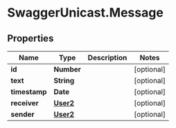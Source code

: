 # SwaggerUnicast.Message

## Properties

Name | Type | Description | Notes
------------ | ------------- | ------------- | -------------
**id** | **Number** |  | [optional] 
**text** | **String** |  | [optional] 
**timestamp** | **Date** |  | [optional] 
**receiver** | [**User2**](User2.md) |  | [optional] 
**sender** | [**User2**](User2.md) |  | [optional] 


